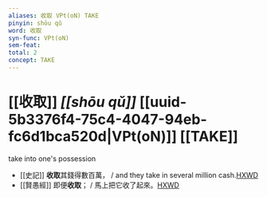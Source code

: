 ```yaml
---
aliases: 收取 VPt(oN) TAKE
pinyin: shōu qǔ
word: 收取
syn-func: VPt(oN)
sem-feat: 
total: 2
concept: TAKE 
---
```

# [[收取]] *[[shōu qǔ]]*  [[uuid-5b3376f4-75c4-4047-94eb-fc6d1bca520d|VPt(oN)]] [[TAKE]]
take into one's possession
 - [[史記]] **收取**其錢得數百萬， / and they take in several million cash.[HXWD](https://hxwd.org/textview.html?location=KR2a0001_tls_126-23a.13)
 - [[賢愚經]] 即便**收取**； / 馬上把它收了起來。[HXWD](https://hxwd.org/textview.html?location=KR6b0059_T_002-0358b.60)